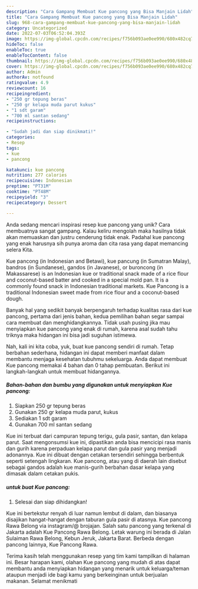 ```yaml
---
description: "Cara Gampang Membuat Kue pancong yang Bisa Manjain Lidah"
title: "Cara Gampang Membuat Kue pancong yang Bisa Manjain Lidah"
slug: 968-cara-gampang-membuat-kue-pancong-yang-bisa-manjain-lidah
category: Uncategorized
date: 2022-07-03T06:52:04.393Z
image: https://img-global.cpcdn.com/recipes/f756b093ae0ee990/680x482cq70/kue-pancong-foto-resep-utama.jpg
hideToc: false
enableToc: true
enableTocContent: false
thumbnail: https://img-global.cpcdn.com/recipes/f756b093ae0ee990/680x482cq70/kue-pancong-foto-resep-utama.jpg
cover: https://img-global.cpcdn.com/recipes/f756b093ae0ee990/680x482cq70/kue-pancong-foto-resep-utama.jpg
author: Admin
authorAv: notfound
ratingvalue: 4.9
reviewcount: 16
recipeingredient:
- "250 gr tepung beras"
- "250 gr kelapa muda parut kukus"
- "1 sdt garam"
- "700 ml santan sedang"
recipeinstructions:

- "Sudah jadi dan siap dinikmati!"
categories:
- Resep
tags:
- kue
- pancong

katakunci: kue pancong 
nutrition: 277 calories
recipecuisine: Indonesian
preptime: "PT31M"
cooktime: "PT48M"
recipeyield: "3"
recipecategory: Dessert

---
```





Anda sedang mencari inspirasi resep kue pancong yang unik? Cara membuatnya sangat gampang. Kalau keliru mengolah maka hasilnya tidak akan memuaskan dan justru cenderung tidak enak. Padahal kue pancong yang enak harusnya sih punya aroma dan cita rasa yang dapat memancing selera Kita.





Kue pancong (in Indonesian and Betawi), kue pancung (in Sumatran Malay), bandros (in Sundanese), gandos (in Javanese), or buroncong (in Makassarese) is an Indonesian kue or traditional snack made of a rice flour and coconut-based batter and cooked in a special mold pan. It is a commonly found snack in Indonesian traditional markets. Kue Pancong is a traditional Indonesian sweet made from rice flour and a coconut-based dough.

Banyak hal yang sedikit banyak berpengaruh terhadap kualitas rasa dari kue pancong, pertama dari jenis bahan, kedua pemilihan bahan segar sampai cara membuat dan menghidangkannya. Tidak usah pusing jika mau menyiapkan kue pancong yang enak di rumah, karena asal sudah tahu triknya maka hidangan ini bisa jadi suguhan istimewa.






Nah, kali ini kita coba, yuk, buat kue pancong sendiri di rumah. Tetap berbahan sederhana, hidangan ini dapat memberi manfaat dalam membantu menjaga kesehatan tubuhmu sekeluarga. Anda dapat membuat Kue pancong memakai 4 bahan dan 0 tahap pembuatan. Berikut ini langkah-langkah untuk membuat hidangannya.

<!--inarticleads1-->

##### Bahan-bahan dan bumbu yang digunakan untuk menyiapkan Kue pancong:

1. Siapkan 250 gr tepung beras
1. Gunakan 250 gr kelapa muda parut, kukus
1. Sediakan 1 sdt garam
1. Gunakan 700 ml santan sedang


Kue ini terbuat dari campuran tepung terigu, gula pasir, santan, dan kelapa parut. Saat mengonsumsi kue ini, dipastikan anda bisa mencicipi rasa manis dan gurih karena perpaduan kelapa parut dan gula pasir yang menjadi adonannya. Kue ini dibuat dengan cetakan tersendiri sehingga berbentuk seperti setengah lingkaran. Kue pancong, atau yang di daerah lain disebut sebagai gandos adalah kue manis-gurih berbahan dasar kelapa yang dimasak dalam cetakan pukis. 

<!--inarticleads2-->

#####  untuk buat Kue pancong:


1. Selesai dan siap dihidangkan!

Kue ini bertekstur renyah di luar namun lembut di dalam, dan biasanya disajikan hangat-hangat dengan taburan gula pasir di atasnya. Kue pancong Rawa Belong via instagram/@ brojajan. Salah satu pancong yang terkenal di Jakarta adalah Kue Pancong Rawa Belong. Letak warung ini berada di Jalan Sulaiman Rawa Belong, Kebun Jeruk, Jakarta Barat. Berbeda dengan pancong lainnya, Kue Pancong Rawa. 

Terima kasih telah menggunakan resep yang tim kami tampilkan di halaman ini. Besar harapan kami, olahan Kue pancong yang mudah di atas dapat membantu anda menyiapkan hidangan yang menarik untuk keluarga/teman ataupun menjadi ide bagi kamu yang berkeinginan untuk berjualan makanan. Selamat menikmati
